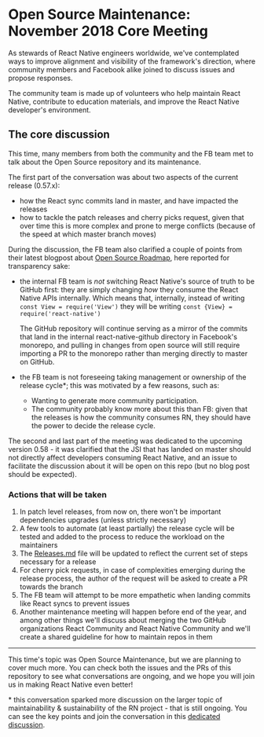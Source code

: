 # Open Source Maintenance: November 2018 Core Meeting

As stewards of React Native engineers worldwide, we've contemplated ways to improve alignment and visibility of the framework's direction, where community members and Facebook alike joined to discuss issues and propose responses.

The community team is made up of volunteers who help maintain React Native, contribute to education materials, and improve the React Native developer's environment.

## The core discussion

This time, many members from both the community and the FB team met to talk about the Open Source repository and its maintenance.

The first part of the conversation was about two aspects of the current release (0.57.x):

- how the React sync commits land in master, and have impacted the releases
- how to tackle the patch releases and cherry picks request, given that over time this is more complex and prone to merge conflicts (because of the speed at which master branch moves)

During the discussion, the FB team also clarified a couple of points from their latest blogpost about [Open Source Roadmap](http://facebook.github.io/react-native/blog/2018/11/01/oss-roadmap), here reported for transparency sake:

- the internal FB team is _not_ switching React Native's source of truth to be GitHub first: they are simply changing _how_ they consume the React Native APIs internally. Which means that, internally, instead of writing `const View = require('View')` they will be writing `const {View} = require('react-native')`

  The GitHub repository will continue serving as a mirror of the commits that land in the internal react-native-github directory in Facebook's monorepo, and pulling in changes from open source will still require importing a PR to the monorepo rather than merging directly to master on GitHub.

- the FB team is not foreseeing taking management or ownership of the release cycle\*; this was motivated by a few reasons, such as:
  - Wanting to generate more community participation.
  - The community probably know more about this than FB: given that the releases is how the community consumes RN, they should have the power to decide the release cycle.

The second and last part of the meeting was dedicated to the upcoming version 0.58 - it was clarified that the JSI that has landed on master should not directly affect developers consuming React Native, and an issue to facilitate the discussion about it will be open on this repo (but no blog post should be expected).

### Actions that will be taken

1. In patch level releases, from now on, there won't be important dependencies upgrades (unless strictly necessary)
2. A few tools to automate (at least partially) the release cycle will be tested and added to the process to reduce the workload on the maintainers
3. The [Releases.md](https://github.com/facebook/react-native/blob/master/Releases.md) file will be updated to reflect the current set of steps necessary for a release
4. For cherry pick requests, in case of complexities emerging during the release process, the author of the request will be asked to create a PR towards the branch
5. The FB team will attempt to be more empathetic when landing commits like React syncs to prevent issues
6. Another maintenance meeting will happen before end of the year, and among other things we'll discuss about merging the two GitHub organizations React Community and React Native Community and we'll create a shared guideline for how to maintain repos in them

---

This time's topic was Open Source Maintenance, but we are planning to cover much more. You can check both the issues and the PRs of this repository to see what conversations are ongoing, and we hope you will join us in making React Native even better!

\* this conversation sparked more discussion on the larger topic of maintainability & sustainability of the RN project - that is still ongoing. You can see the key points and join the conversation in this [dedicated discussion](https://github.com/react-native-community/discussions-and-proposals/issues/58).
